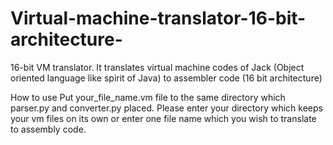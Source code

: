 # Virtual-machine-translator-16-bit-architecture-
16-bit VM translator. It translates virtual machine codes of Jack (Object oriented language like spirit of Java) to assembler code (16 bit architecture)

How to use
Put your_file_name.vm file to the same directory which parser.py and converter.py placed.
Please enter your directory which keeps your vm files on its own or enter one file name which you wish to translate to assembly code.
